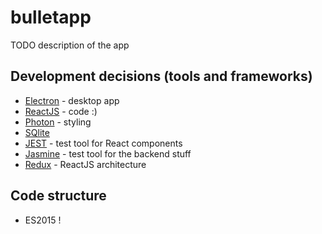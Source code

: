 # bulletapp

TODO description of the app

## Development decisions (tools and frameworks)

* [Electron](http://electron.atom.io/) - desktop app
* [ReactJS](https://facebook.github.io/react/) - code :)
* [Photon](http://photonkit.com/) - styling
* [SQlite](https://github.com/mapbox/node-sqlite3)
* [JEST](https://facebook.github.io/jest/) - test tool for React components
* [Jasmine](http://jasmine.github.io/) - test tool for the backend stuff
* [Redux](http://redux.js.org/) - ReactJS architecture

## Code structure

* ES2015 !
